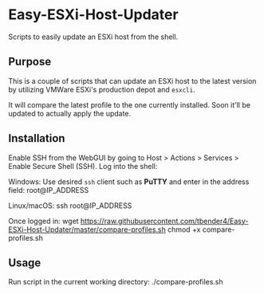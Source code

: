 # Easy-ESXi-Host-Updater
Scripts to easily update an ESXi host from the shell.

## Purpose

This is a couple of scripts that can update an ESXi host to the latest version by utilizing VMWare ESXi's production depot and `esxcli`.

It will compare the latest profile to the one currently installed. Soon it'll be updated to actually apply the update.

## Installation

Enable SSH from the WebGUI by going to Host > Actions > Services > Enable Secure Shell (SSH). Log into the shell:

Windows: 
Use desired `ssh` client such as **PuTTY** and enter in the address field:
    root@IP_ADDRESS

Linux/macOS:
    ssh root@IP_ADDRESS

Once logged in:
    wget https://raw.githubusercontent.com/tbender4/Easy-ESXi-Host-Updater/master/compare-profiles.sh
    chmod +x compare-profiles.sh

## Usage
Run script in the current working directory:
    ./compare-profiles.sh
